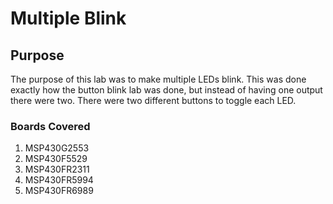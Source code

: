 # Multiple Blink
## Purpose
The purpose of this lab was to make multiple LEDs blink.  This was done exactly how the button blink lab was done, but instead of having one output there were two.  There were two different buttons to toggle each LED.
### Boards Covered
1. MSP430G2553
2. MSP430F5529
3. MSP430FR2311
4. MSP430FR5994
5. MSP430FR6989
